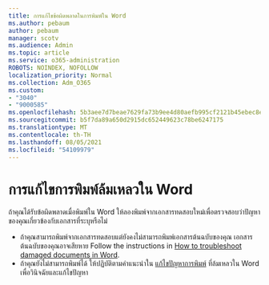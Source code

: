 ```yaml
---
title: การแก้ไขข้อผิดพลาดในการพิมพ์ใน Word
ms.author: pebaum
author: pebaum
manager: scotv
ms.audience: Admin
ms.topic: article
ms.service: o365-administration
ROBOTS: NOINDEX, NOFOLLOW
localization_priority: Normal
ms.collection: Adm_O365
ms.custom:
- "3040"
- "9000585"
ms.openlocfilehash: 5b3aee7d7beae7629fa73b9ee4d80aefb995cf2121b45ebec8e224c28c99489e
ms.sourcegitcommit: b5f7da89a650d2915dc652449623c78be6247175
ms.translationtype: MT
ms.contentlocale: th-TH
ms.lasthandoff: 08/05/2021
ms.locfileid: "54109979"
---
```

# <a name="resolving-print-failures-in-word"></a>การแก้ไขการพิมพ์ล้มเหลวใน Word

ถ้าคุณได้รับข้อผิดพลาดเมื่อพิมพ์ใน Word ให้ลองพิมพ์จากเอกสารทดสอบใหม่เพื่อตรวจสอบว่าปัญหาของคุณเกี่ยวข้องกับเอกสารที่ระบุหรือไม่

- ถ้าคุณสามารถพิมพ์จากเอกสารทดสอบแต่ยังคงไม่สามารถพิมพ์เอกสารต้นฉบับของคุณ เอกสารต้นฉบับของคุณอาจเสียหาย Follow the instructions in [How to troubleshoot damaged documents in Word](https://docs.microsoft.com/office/troubleshoot/word/damaged-documents-in-word#update-microsoft-office-and-windows).
- ถ้าคุณยังไม่สามารถพิมพ์ได้ ให้ปฏิบัติตามคําแนะนําใน [แก้ไขปัญหาการพิมพ์](https://docs.microsoft.com/office/troubleshoot/word/print-failures-in-word) ที่ล้มเหลวใน Word เพื่อวินิจฉัยและแก้ไขปัญหา